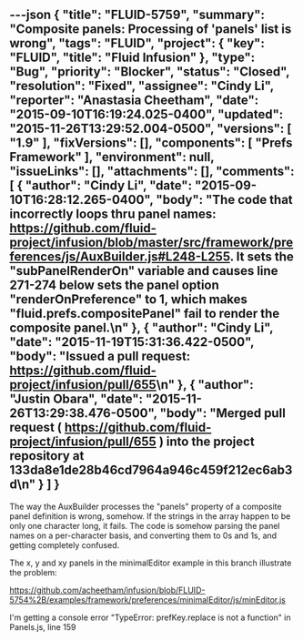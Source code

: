 ---json
{
  "title": "FLUID-5759",
  "summary": "Composite panels: Processing of 'panels' list is wrong",
  "tags": "FLUID",
  "project": {
    "key": "FLUID",
    "title": "Fluid Infusion"
  },
  "type": "Bug",
  "priority": "Blocker",
  "status": "Closed",
  "resolution": "Fixed",
  "assignee": "Cindy Li",
  "reporter": "Anastasia Cheetham",
  "date": "2015-09-10T16:19:24.025-0400",
  "updated": "2015-11-26T13:29:52.004-0500",
  "versions": [
    "1.9"
  ],
  "fixVersions": [],
  "components": [
    "Prefs Framework"
  ],
  "environment": null,
  "issueLinks": [],
  "attachments": [],
  "comments": [
    {
      "author": "Cindy Li",
      "date": "2015-09-10T16:28:12.265-0400",
      "body": "The code that incorrectly loops thru panel names: <https://github.com/fluid-project/infusion/blob/master/src/framework/preferences/js/AuxBuilder.js#L248-L255>. It sets the \"subPanelRenderOn\" variable and causes line 271-274 below sets the panel option \"renderOnPreference\" to 1, which makes \"fluid.prefs.compositePanel\" fail to render the composite panel.\n"
    },
    {
      "author": "Cindy Li",
      "date": "2015-11-19T15:31:36.422-0500",
      "body": "Issued a pull request: <https://github.com/fluid-project/infusion/pull/655>\n"
    },
    {
      "author": "Justin Obara",
      "date": "2015-11-26T13:29:38.476-0500",
      "body": "Merged pull request ( <https://github.com/fluid-project/infusion/pull/655> ) into the project repository at 133da8e1de28b46cd7964a946c459f212ec6ab3d\n"
    }
  ]
}
---
The way the AuxBuilder processes the "panels" property of a composite panel definition is wrong, somehow. If the strings in the array happen to be only one character long, it fails. The code is somehow parsing the panel names on a per-character basis, and converting them to 0s and 1s, and getting completely confused.

The x, y and xy panels in the minimalEditor example in this branch illustrate the problem:

<https://github.com/acheetham/infusion/blob/FLUID-5754%2B/examples/framework/preferences/minimalEditor/js/minEditor.js>

I'm getting a console error "TypeError: prefKey.replace is not a function" in Panels.js, line 159

        